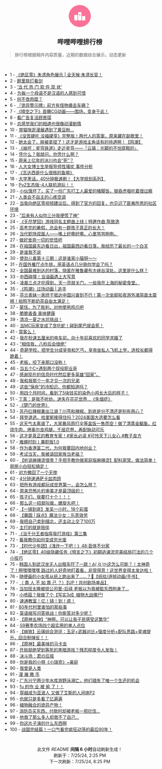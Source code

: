 <div align="center">
    <img src="./assets/icon_rank.png" alt="logo" />
    <h2>哔哩哔哩排行榜</h>
</div>

> 排行榜根据稿件内容质量，近期的数据综合展示，动态更新

<br />

<ul><li><span>1 - <a href=https://www.bilibili.com/BV1Ji421i7xx>《绝区零》朱鸢角色展示 | 全天候·朱鸢长官！</a></span></li><li><span>2 - <a href=https://www.bilibili.com/BV17Z8meeEXr>醉里挑灯看剑</a></span></li><li><span>3 - <a href=https://www.bilibili.com/BV1Y4421Z7VY>‘当 代 热 门 软 件 现 状’</a></span></li><li><span>4 - <a href=https://www.bilibili.com/BV1pz421B73W>为每一个母语不是汉语的人感到可惜</a></span></li><li><span>5 - <a href=https://www.bilibili.com/BV1gE421w7DZ>何不食肉糜？</a></span></li><li><span>6 - <a href=https://www.bilibili.com/BV1Di421h7DU>『诡异警示牌』前方有怪物袭击车辆？</a></span></li><li><span>7 - <a href=https://www.bilibili.com/BV1XE421w7sZ>《晴空之下》首曝CG动画——围场，变身于此！</a></span></li><li><span>8 - <a href=https://www.bilibili.com/BV1tW42197eD>看广告复活顾景琛</a></span></li><li><span>9 - <a href=https://www.bilibili.com/BV1RS421X76R>总感觉我们的相遇也很像动漫剧情</a></span></li><li><span>10 - <a href=https://www.bilibili.com/BV1ku84e2ECa>带猫咪逛漫展遇到了黄豆粉…</a></span></li><li><span>11 - <a href=https://www.bilibili.com/BV1c4421f72c>《没苦硬吃 没福硬享》完整版！两代人的答案，原来藏在副歌里！</a></span></li><li><span>12 - <a href=https://www.bilibili.com/BV1xW42197ft>她太会了，朕被拿捏了！这才是游戏主角该有的待遇啊！【鸣潮】</a></span></li><li><span>13 - <a href=https://www.bilibili.com/BV1yT42167MM>《崩坏：星穹铁道》走近星穹——「云璃：光脚的不怕穿鞋的」</a></span></li><li><span>14 - <a href=https://www.bilibili.com/BV1mS411w7gw>凭什么？我就问，你凭什么啊？</a></span></li><li><span>15 - <a href=https://www.bilibili.com/BV18x4y1s7fj>原来上亿年的冰川也会“死”？</a></span></li><li><span>16 - <a href=https://www.bilibili.com/BV1Cy411e7ar>人大女博士生举报导师性骚扰 事件分析</a></span></li><li><span>17 - <a href=https://www.bilibili.com/BV1Mx4y147Ab>《瓦达西是什么很贱的鱼嘛》</a></span></li><li><span>18 - <a href=https://www.bilibili.com/BV1Hx4y1s7mc>大学黑话，40分钟极速刷！【大学规划系列】</a></span></li><li><span>19 - <a href=https://www.bilibili.com/BV1ox4y1x7o9>PvZ生态版-4人联机游玩！！</a></span></li><li><span>20 - <a href=https://www.bilibili.com/BV141421t7gG>小伙饿坏了，买了一份广东打工人最爱的猪脚饭，狼吞虎咽吃着很过瘾</a></span></li><li><span>21 - <a href=https://www.bilibili.com/BV1yE4m1R7XX>人类会不自主的心疼空调</a></span></li><li><span>22 - <a href=https://www.bilibili.com/BV1QU411U7cC>当我向绝区零视频建议后，得到了官方的回复，也见识了匪夷所思的社区环境</a></span></li><li><span>23 - <a href=https://www.bilibili.com/BV1jf421i7Ec>”后来有人似你三分我便慌了神“</a></span></li><li><span>24 - <a href=https://www.bilibili.com/BV1Rf421v7Hp>《无尽梦回》游戏同名主题曲上线丨特邀作曲 陈致逸</a></span></li><li><span>25 - <a href=https://www.bilibili.com/BV1hr421K77A>高考完的暑假，总会有一群孩子真正的长大！</a></span></li><li><span>26 - <a href=https://www.bilibili.com/BV18S421978E>当代职场双面人——嘴上好嘞好嘞，心里骂骂咧咧。</a></span></li><li><span>27 - <a href=https://www.bilibili.com/BV1Nm42137FM>做好舍弃一切的觉悟吧</a></span></li><li><span>28 - <a href=https://www.bilibili.com/BV1Hr421M7jH>在祖国最东边看日出，祖国最西边看日落，我经历了最长的一个白天</a></span></li><li><span>29 - <a href=https://www.bilibili.com/BV1oz421v7d7>是谁我不说</a></span></li><li><span>30 - <a href=https://www.bilibili.com/BV1tw4m1k7Rq>使劲儿看第十三期｜这是谁家小猫呀～～</a></span></li><li><span>31 - <a href=https://www.bilibili.com/BV1CZ421N78Y>在国外餐厅点牛排，用英语点几分熟你学会了吗？</a></span></li><li><span>32 - <a href=https://www.bilibili.com/BV1ub42177di>全国最难到达的村落，隐匿在雅鲁藏布大峡谷深处，这里是什么样？</a></span></li><li><span>33 - <a href=https://www.bilibili.com/BV1Wx4y147sB>中西碰撞！当油画遇上大写意</a></span></li><li><span>34 - <a href=https://www.bilibili.com/BV1Qi421h7E7>凌晨三点才吃得到，天一亮就关门，一些我在上海的秘密食堂。</a></span></li><li><span>35 - <a href=https://www.bilibili.com/BV1QT421675R>《鸣潮》过场动画 | 追寻</a></span></li><li><span>36 - <a href=https://www.bilibili.com/BV11f421q7z1>芬兰表妹一家终于抵达中国兴奋到不行！第一次坐邮轮夜游外滩简直太震撼！拍照不断奶茶自由太满足！</a></span></li><li><span>37 - <a href=https://www.bilibili.com/BV14M4m117NX>蒙恬，为了胜利，对他使用鸡爪吧</a></span></li><li><span>38 - <a href=https://www.bilibili.com/BV1iW42197ax>脆脆香香 美味健康</a></span></li><li><span>39 - <a href=https://www.bilibili.com/BV1KE4m197fH>清凉一夏之水坑挑战！</a></span></li><li><span>40 - <a href=https://www.bilibili.com/BV1gT421r7Y2>当MC玩家变成了贪吃蛇！碰到尾巴就会死！</a></span></li><li><span>41 - <a href=https://www.bilibili.com/BV18S411w7aU>常客么！</a></span></li><li><span>42 - <a href=https://www.bilibili.com/BV1uf421B7ow>我在秒速五厘米的电车前，向十年前喜欢的同学求婚了</a></span></li><li><span>43 - <a href=https://www.bilibili.com/BV1H142187Sv>“相信我，八秒后会很绝”</a></span></li><li><span>44 - <a href=https://www.bilibili.com/BV1Tz421B7mm>奇葩学校，把学生分成皇帝和乞丐，皇帝坐私人飞机上学，连校长都得跪着！</a></span></li><li><span>45 - <a href=https://www.bilibili.com/BV1Um421g7Wi>老板，咬下来那口没称！</a></span></li><li><span>46 - <a href=https://www.bilibili.com/BV1T1421t7Ls>当五个C+遇到两个现役职业哥</a></span></li><li><span>47 - <a href=https://www.bilibili.com/BV1sH4y1c7Yw>感谢现在的信息时代然后更多英雄“回家”。</a></span></li><li><span>48 - <a href=https://www.bilibili.com/BV1mS411w7Nk>我和我那个一年才见一次的兄弟</a></span></li><li><span>49 - <a href=https://www.bilibili.com/BV1E142187wk>这些“保命”的冷知识，你都知道吗？</a></span></li><li><span>50 - <a href=https://www.bilibili.com/BV1Dw4m1k74z>用四个月时间，看到了5块钱买的染色小鸡长大后的样子！</a></span></li><li><span>51 - <a href=https://www.bilibili.com/BV1Gb42177CL>丁真：是我不听劝，迷失在花花世界...《失烟症》</a></span></li><li><span>52 - <a href=https://www.bilibili.com/BV1E4421S7BH>《楚门的世界》</a></span></li><li><span>53 - <a href=https://www.bilibili.com/BV1QE4m1X7ZR>苏丹红辣椒重出江湖？川芎和辣椒，到底是分不清还是别有用心？</a></span></li><li><span>54 - <a href=https://www.bilibili.com/BV13b421J7Yr>拜登退选，哈里斯接得住吗？2024美国大选要怎么看</a></span></li><li><span>55 - <a href=https://www.bilibili.com/BV11S421X7Nb>这天气太离谱了，大家暴风雨打伞等盒饭一售而空！做了清蒸金鲳鱼，红烧牛肉，烤奥尔良鸡腿，千层花卷，再配脉动可乐</a></span></li><li><span>56 - <a href=https://www.bilibili.com/BV1Df421q7ao>这才是真正的教育专家！#家长必读 #可怜天下儿女心 #教子良方</a></span></li><li><span>57 - <a href=https://www.bilibili.com/BV1uy411q7xo>难绷时刻丨兼职版1.0</a></span></li><li><span>58 - <a href=https://www.bilibili.com/BV1Cr421K7Li>作为香港富二代，为何我要回内地创业？</a></span></li><li><span>59 - <a href=https://www.bilibili.com/BV1fz421v7YM>考试当天，我被请回家族当老祖？</a></span></li><li><span>60 - <a href=https://www.bilibili.com/BV1t1421t7Gt>【听说麻辣烫很贵？手把手教你做家庭版麻辣烫】配料家常，做法简单！厨房小白轻松搞定！</a></span></li><li><span>61 - <a href=https://www.bilibili.com/BV1Qi421h7HA>对方撤回了一个无惨</a></span></li><li><span>62 - <a href=https://www.bilibili.com/BV1KU411S7bF>4分钟速通萨卡兹肉鸽</a></span></li><li><span>63 - <a href=https://www.bilibili.com/BV1uS42197HM>把所有游戏都玩成世界第一，会怎么样？</a></span></li><li><span>64 - <a href=https://www.bilibili.com/BV1z4421Z7wy>原来恐怖片的审美才是最顶级的！</a></span></li><li><span>65 - <a href=https://www.bilibili.com/BV1Hx4y147k9>孩子们，我要打十个！！！</a></span></li><li><span>66 - <a href=https://www.bilibili.com/BV1tM4m117kW>那么这一招就叫做，螺旋丸吧！</a></span></li><li><span>67 - <a href=https://www.bilibili.com/BV1Nz421i7kM>【一镜到底】发呆一小时，18个彩蛋</a></span></li><li><span>68 - <a href=https://www.bilibili.com/BV1rr421K7yS>【魔圆 | 踩点】魔法少女：乐意效劳</a></span></li><li><span>69 - <a href=https://www.bilibili.com/BV1dy411e7E6>我把自己卖到缅北，还主动上交了100万</a></span></li><li><span>70 - <a href=https://www.bilibili.com/BV1E2421Z7gj>主打的就是陪伴</a></span></li><li><span>71 - <a href=https://www.bilibili.com/BV1dS421X74d>《当千分王者指挥我打游戏》第三集</a></span></li><li><span>72 - <a href=https://www.bilibili.com/BV1yi421h7pu>看我教你如何变成穷光蛋</a></span></li><li><span>73 - <a href=https://www.bilibili.com/BV1eS411w7Cu>【时代少年团】《浅炸一下吧！》48:音体不分家</a></span></li><li><span>74 - <a href=https://www.bilibili.com/BV11r421M7YS>【绝区零】40级隐藏任务《预言之下》初期逃课流完美结局打法的几个小技巧</a></span></li><li><span>75 - <a href=https://www.bilibili.com/BV1iH4y1c7mt>韩国人到武汉坐无人出租车吓了一跳！ᕕ( ᐛ )ᕗ这怎么可能？！太神奇了！啊嘿嘿嘿嘿 路过的人好奇地盯着看，非常得意！这世界变得太发达啦！</a></span></li><li><span>76 - <a href=https://www.bilibili.com/BV1bW42197uo>随便画的小女孩从纸上跑出来了……？🤔【纸绘/逐帧动画/手书】</a></span></li><li><span>77 - <a href=https://www.bilibili.com/BV1H4421S7CD>（ 靠 人 不 如 靠 己 ？）【UP！共创剧场单品】</a></span></li><li><span>78 - <a href=https://www.bilibili.com/BV13E421w7Bx>当加班太晚被锁公司里-后续 老板以为我被脏东西附身了...</a></span></li><li><span>79 - <a href=https://www.bilibili.com/BV15U411S7oB>小喷菇？我做了个【写实3d】植物大战僵尸!</a></span></li><li><span>80 - <a href=https://www.bilibili.com/BV1gb42177CM>速通教室！亿！镜！到！底！</a></span></li><li><span>81 - <a href=https://www.bilibili.com/BV1qM4m1176S>80年代村里害怕的那些事</a></span></li><li><span>82 - <a href=https://www.bilibili.com/BV1BE421F7ZD>英语缩写问答挑战！你能答对多少呢？</a></span></li><li><span>83 - <a href=https://www.bilibili.com/BV1yr421K7mw>【原神五神】“神啊，可以让我子民感受这繁华”</a></span></li><li><span>84 - <a href=https://www.bilibili.com/BV19i421h7Sj>S9赛季农场四个超实用的单人点位</a></span></li><li><span>85 - <a href=https://www.bilibili.com/BV1Sw4m1k7q2>【崩铁】云璃综合测评：玉足+武器对比+强度分析+配队思路+星魂提升，回合制弹反！！</a></span></li><li><span>86 - <a href=https://www.bilibili.com/BV1hx4y147YP>【原神】最美味的马卡龙</a></span></li><li><span>87 - <a href=https://www.bilibili.com/BV19U411U7AC>开局就绝望到等死的黑暗游戏？残忍程度令人发指！</a></span></li><li><span>88 - <a href=https://www.bilibili.com/BV1XH4y1c7qf>决斗场：君の后摇</a></span></li><li><span>89 - <a href=https://www.bilibili.com/BV1uH4y1c7Z8>你是我的小呀《小瑞克》~豪庭</a></span></li><li><span>90 - <a href=https://www.bilibili.com/BV1xW42197fa>我曾是人类</a></span></li><li><span>91 - <a href=https://www.bilibili.com/BV1hm42137GP>漫 展 撒 币</a></span></li><li><span>92 - <a href=https://www.bilibili.com/BV1ai421a7x8>广东兴宁两少年水库游野泳溺亡，他们错失了唯一个生还的机会</a></span></li><li><span>93 - <a href=https://www.bilibili.com/BV1hx4y147Kp>fu 的作 业 被 偷 了！！</a></span></li><li><span>94 - <a href=https://www.bilibili.com/BV14m42137jc>穿越成为亚波人 又做了艾斯的人间体P2</a></span></li><li><span>95 - <a href=https://www.bilibili.com/BV114421U7ep>也就只是多看了亿遍遍</a></span></li><li><span>96 - <a href=https://www.bilibili.com/BV1ZE4m1X7Cj>植物融合的诡异产物！</a></span></li><li><span>97 - <a href=https://www.bilibili.com/BV1US421X7ha>消防员买东西，付款时却被老板一把拦住...</a></span></li><li><span>98 - <a href=https://www.bilibili.com/BV1Yi421a7Cv>他救了那么多人却救不了自己...</a></span></li><li><span>99 - <a href=https://www.bilibili.com/BV1er421M7BS>你这片子演的什么东西啊</a></span></li><li><span>100 - <a href=https://www.bilibili.com/BV1wm42137dP>战国完结篇！一口气看完疯狂动荡的最后90年！</a></span></li></ul>

<br />

<p align=center>此文件 <i>README</i> <b>间隔 6 小时</b>自动刷新生成！<br>刷新于：7/25/24, 2:25 PM<br>下一次刷新：7/25/24, 8:25 PM</p>